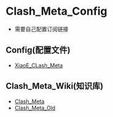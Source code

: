 # Clash_Meta_Config
- 需要自己配置订阅链接

## Config(配置文件)
- [XiaoE_CLash_Meta](https://raw.githubusercontent.com/LaolunsiG/XiaoE_PCR/main/Config_File/Clash_Meta/XiaoE_Clash_Meta.yaml)

## Clash_Meta_Wiki(知识库)
- [Clash_Meta](https://wiki.metacubex.one/)
- [Clash_Meta_Old](https://clash-meta.gitbook.io/clash.meta-wiki-older)

